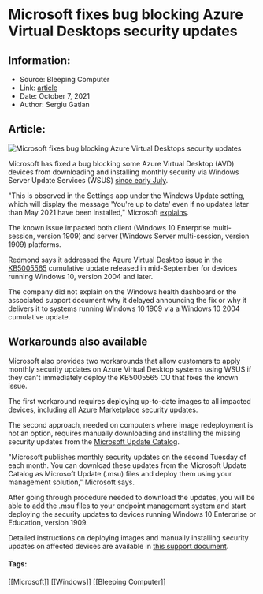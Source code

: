 # Microsoft fixes bug blocking Azure Virtual Desktops security updates
### 

## Information:
+ Source: Bleeping Computer
+ Link: [article](https://www.bleepingcomputer.com/news/microsoft/microsoft-fixes-bug-blocking-azure-virtual-desktops-security-updates/)
+ Date: October 7, 2021
+ Author: Sergiu Gatlan


## Article:
![Microsoft fixes bug blocking Azure Virtual Desktops security updates](https://www.bleepstatic.com/content/hl-images/2021/10/07/Azure__Virtual_Desktops_headpic.jpg)


Microsoft has fixed a bug blocking some Azure Virtual Desktop (AVD) devices from downloading and installing monthly security via Windows Server Update Services (WSUS) [since early July](https://www.bleepingcomputer.com/news/microsoft/windows-update-bug-blocks-azure-virtual-desktops-security-updates/).


"This is observed in the Settings app under the Windows Update setting, which will display the message 'You're up to date' even if no updates later than May 2021 have been installed," Microsoft [explains](http://docs.microsoft.com/en-us/windows/release-health/status-windows-10-1909#1643msgdesc).


The known issue impacted both client (Windows 10 Enterprise multi-session, version 1909) and server (Windows Server multi-session, version 1909) platforms.


Redmond says it addressed the Azure Virtual Desktop issue in the [KB5005565](https://support.microsoft.com/help/5005565) cumulative update released in mid-September for devices running Windows 10, version 2004 and later.


The company did not explain on the Windows health dashboard or the associated support document why it delayed announcing the fix or why it delivers it to systems running Windows 10 1909 via a Windows 10 2004 cumulative update.


Workarounds also available
--------------------------


Microsoft also provides two workarounds that allow customers to apply monthly security updates on Azure Virtual Desktop systems using WSUS if they can't immediately deploy the KB5005565 CU that fixes the known issue.


The first workaround requires deploying up-to-date images to all impacted devices, including all Azure Marketplace security updates.


The second approach, needed on computers where image redeployment is not an option, requires manually downloading and installing the missing security updates from the [Microsoft Update Catalog](https://www.catalog.update.microsoft.com/).


"Microsoft publishes monthly security updates on the second Tuesday of each month. You can download these updates from the Microsoft Update Catalog as Microsoft Update (.msu) files and deploy them using your management solution," Microsoft says.


After going through procedure needed to download the updates, you will be able to add the .msu files to your endpoint management system and start deploying the security updates to devices running Windows 10 Enterprise or Education, version 1909.


Detailed instructions on deploying images and manually installing security updates on affected devices are available in [this support document](http://support.microsoft.com/help/5004926).




#### Tags:
[[Microsoft]] [[Windows]] [[Bleeping Computer]]
